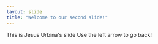 ```yaml
---
layout: slide
title: "Welcome to our second slide!"
---
```

This is Jesus Urbina's slide
Use the left arrow to go back!
